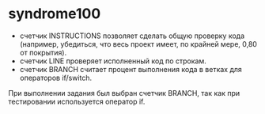 # syndrome100
* счетчик INSTRUCTIONS позволяет сделать общую проверку кода (например, убедиться, что весь проект имеет, по крайней мере, 0,80 от покрытия).
* счетчик LINE проверяет исполненный код по строкам.
* счетчик BRANCH считает процент выполнения кода в ветках для операторов if/switch.

При выполнении задания был выбран счетчик BRANCH, так как при тестировании используется оператор if.
